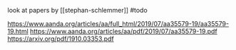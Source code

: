 

look at papers by [[stephan-schlemmer]] #todo

https://www.aanda.org/articles/aa/full_html/2019/07/aa35579-19/aa35579-19.html
https://www.aanda.org/articles/aa/pdf/2019/07/aa35579-19.pdf
https://arxiv.org/pdf/1910.03353.pdf